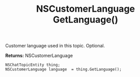 ﻿---
uid: crmscript_ref_NSChatTopicEntity_GetLanguage
title: NSCustomerLanguage GetLanguage()
intellisense: NSChatTopicEntity.GetLanguage
keywords: NSChatTopicEntity, GetLanguage
so.topic: reference
---

Customer language used in this topic. Optional.

**Returns:** NSCustomerLanguage


```crmscript
NSChatTopicEntity thing;
NSCustomerLanguage language  = thing.GetLanguage();
```


